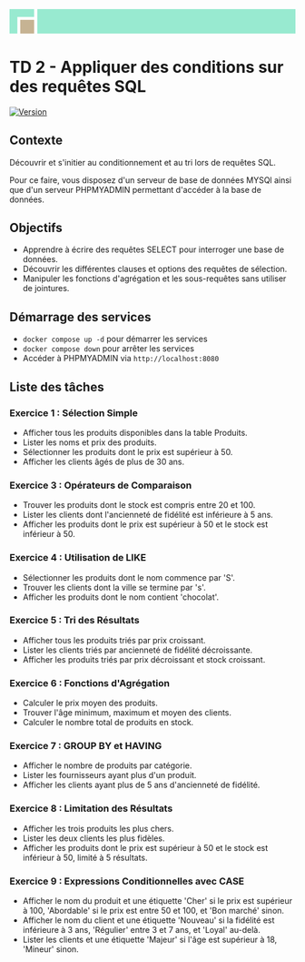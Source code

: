 ![separe](https://github.com/studoo-app/.github/blob/main/profile/studoo-banner-logo.png)
# TD 2 - Appliquer des conditions sur des requêtes SQL
[![Version](https://img.shields.io/badge/Version-2024-blue)]()

## Contexte

Découvrir et s'initier au conditionnement et au tri lors de requêtes SQL.

Pour ce faire, vous disposez d'un serveur de base de données MYSQl ainsi que d'un serveur PHPMYADMIN 
permettant d'accéder à la base de données.

## Objectifs

- Apprendre à écrire des requêtes SELECT pour interroger une base de données.
- Découvrir les différentes clauses et options des requêtes de sélection.
- Manipuler les fonctions d'agrégation et les sous-requêtes sans utiliser de jointures.

## Démarrage des services
- `docker compose up -d` pour démarrer les services
- `docker compose down` pour arrêter les services
- Accéder à PHPMYADMIN via `http://localhost:8080`

## Liste des tâches

### Exercice 1 : Sélection Simple
- Afficher tous les produits disponibles dans la table Produits.
- Lister les noms et prix des produits.
- Sélectionner les produits dont le prix est supérieur à 50.
- Afficher les clients âgés de plus de 30 ans.

### Exercice 3 : Opérateurs de Comparaison
- Trouver les produits dont le stock est compris entre 20 et 100.
- Lister les clients dont l'ancienneté de fidélité est inférieure à 5 ans.
- Afficher les produits dont le prix est supérieur à 50 et le stock est inférieur à 50.

### Exercice 4 : Utilisation de LIKE
- Sélectionner les produits dont le nom commence par 'S'.
- Trouver les clients dont la ville se termine par 's'.
- Afficher les produits dont le nom contient 'chocolat'.

### Exercice 5 : Tri des Résultats
- Afficher tous les produits triés par prix croissant.
- Lister les clients triés par ancienneté de fidélité décroissante.
- Afficher les produits triés par prix décroissant et stock croissant.

### Exercice 6 : Fonctions d'Agrégation
- Calculer le prix moyen des produits.
- Trouver l'âge minimum, maximum et moyen des clients.
- Calculer le nombre total de produits en stock.

### Exercice 7 : GROUP BY et HAVING
- Afficher le nombre de produits par catégorie.
- Lister les fournisseurs ayant plus d'un produit.
- Afficher les clients ayant plus de 5 ans d'ancienneté de fidélité.

### Exercice 8 : Limitation des Résultats
- Afficher les trois produits les plus chers.
- Lister les deux clients les plus fidèles.
- Afficher les produits dont le prix est supérieur à 50 et le stock est inférieur à 50, limité à 5 résultats.

### Exercice 9 : Expressions Conditionnelles avec CASE
- Afficher le nom du produit et une étiquette 'Cher' si le prix est supérieur à 100, 'Abordable' si le prix est entre 50 et 100, et 'Bon marché' sinon.
- Afficher le nom du client et une étiquette 'Nouveau' si la fidélité est inférieure à 3 ans, 'Régulier' entre 3 et 7 ans, et 'Loyal' au-delà.
- Lister les clients et une étiquette 'Majeur' si l'âge est supérieur à 18, 'Mineur' sinon.


